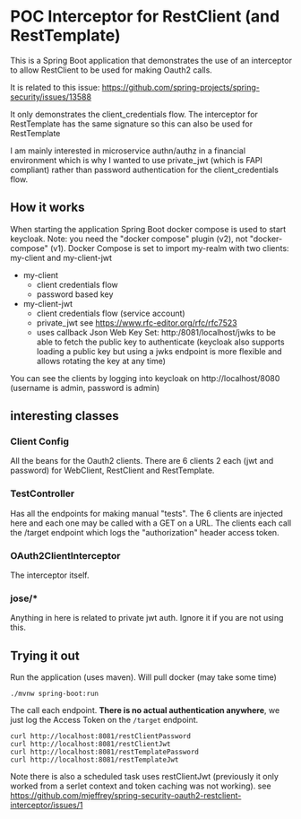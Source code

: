 # POC Interceptor for RestClient (and RestTemplate)

This is a Spring Boot application that demonstrates the use of an interceptor to allow RestClient to be used for making Oauth2 calls.

It is related to this issue:
https://github.com/spring-projects/spring-security/issues/13588

It only demonstrates the client_credentials flow.
The interceptor for RestTemplate has the same signature so this can also be used for RestTemplate

I am mainly interested in microservice authn/authz in a financial environment which is why I wanted to use private_jwt (which is FAPI compliant) rather than password authentication for the client_credentials flow.

## How it works
When starting the application Spring Boot docker compose is used to start keycloak. Note: you need the "docker compose" plugin (v2), not "docker-compose" (v1).
Docker Compose is set to import my-realm with two clients: my-client and my-client-jwt
- my-client
  - client credentials flow
  - password based key
- my-client-jwt
  - client credentials flow (service account)
  - private_jwt see https://www.rfc-editor.org/rfc/rfc7523
  - uses callback Json Web Key Set:  http:/8081/localhost/jwks to be able to fetch the public key to authenticate (keycloak also supports loading a public key but using a jwks endpoint is more flexible and allows rotating the key at any time)
  
You can see the clients by logging into keycloak on http://localhost/8080 (username is admin, password is admin)

## interesting classes
### Client Config
All the beans for the Oauth2 clients. There are 6 clients 2 each (jwt and password) for WebClient, RestClient and RestTemplate.

### TestController
Has all the endpoints for making manual "tests". The 6 clients are injected here and each one may be called with a GET on a URL.
The clients each call the /target endpoint which logs the "authorization" header access token.

### OAuth2ClientInterceptor
The interceptor itself.

### jose/*
Anything in here is related to private jwt auth. Ignore it if you are not using this. 


## Trying it out
Run the application (uses maven). Will pull docker (may take some time) 
```shell
./mvnw spring-boot:run
```
The call each endpoint.
**There is no actual authentication anywhere**, we just log the Access Token on the `/target` endpoint.

```shell
curl http://localhost:8081/restClientPassword
curl http://localhost:8081/restClientJwt
curl http://localhost:8081/restTemplatePassword
curl http://localhost:8081/restTemplateJwt
```

Note there is also a scheduled task uses restClientJwt (previously it only worked from a serlet context and token caching was not working). 
see https://github.com/mjeffrey/spring-security-oauth2-restclient-interceptor/issues/1  
